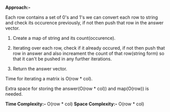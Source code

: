 
**Approach:-**

Each row contains a set of 0's and 1's we can convert each row to string and check its occurence previously, if not then push that row in the answer vector.

1. Create a map of string and its count(occurence).

2. Iterating over each row, check if it already occured, if not then push that row in answer and also increament the count of that row(string form) so that it can't be pushed in any further iterations.

3. Return the answer vector.

Time for iterating a matrix is O(row * col).

Extra space for storing the answer(O(row * col)) and map(O(row)) is needed.

**Time Complexity:-** O(row * col)
**Space Complexity:-** O(row * col)

